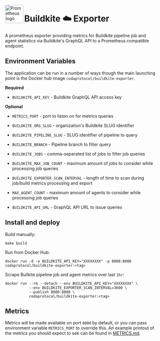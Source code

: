 <p><img src="https://cdn.worldvectorlogo.com/logos/prometheus.svg" alt="Prometheus logo" title="prometheus" align="left" height="60" /></p>

# Buildkite :cloud: Exporter

A prometheus exporter providing metrics for Buildkite pipeline job and agent statistics via Buildkite's GraphQL API to a Prometheus compatible endpoint.

## Environment Variables

The application can be run in a number of ways though the main launching point is the Docker hub image `codaprotocol/buildkite-exporter`.

**Required**
* `BUILDKITE_API_KEY`                   - Buildkite GraphQL API access key

**Optional**
* `METRICS_PORT`                        - port to listen on for metrics queries

* `BUILDKITE_ORG_SLUG`                  - organization's Buildkite SLUG identifier
* `BUILDKITE_PIPELINE_SLUG`             - SLUG identifier of pipeline to query
* `BUILDKITE_BRANCH`                    - Pipeline branch to filter query

* `BUILDKITE_JOBS`                      - comma-separated list of jobs to filter job queries
* `BUILDKITE_MAX_JOB_COUNT`             - maximum amount of jobs to consider while processing job queries
* `BUILDKITE_EXPORTER_SCAN_INTERVAL`    - length of time to scan during job/build metrics processing and export

* `MAX_AGENT_COUNT`                     - maximum amount of agents to consider while processing job queries

* `BUILDKITE_API_URL`                   - GraphQL API URL to issue queries

## Install and deploy

Build manually:
```
make build
```

Run from Docker Hub:
```
docker run -d -e BUILDKITE_API_KEY="XXXXXXXX" -p 8000:8000 codaprotocol/buildkite-exporter:<tag>
```

Scrape Builkite pipeline job and agent metrics over last `1hr`:
```
docker run --rm --detach --env BUILDKITE_API_KEY="XXXXXXXX" \
           --env BUILDKITE_EXPORTER_SCAN_INTERVAL=3600 \
           --publish 8000:8000 \
           codaprotocal/buildkite-exporter:<tag>
```

## Metrics

Metrics will be made available on port `8000` by default, or you can pass environment variable ```METRICS_PORT``` to override this. An example printout of the metrics you should expect to see can be found in [METRICS.md](https://github.com/CodaProtocol/coda-automation/blob/master/services/buildkite/prometheus-exporter/METRICS.md).
